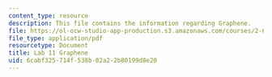 ```yaml
---
content_type: resource
description: This file contains the information regarding Graphene.
file: https://ol-ocw-studio-app-production.s3.amazonaws.com/courses/2-674-micro-nano-engineering-laboratory-spring-2016/6cabf325714f538b02a22b80199d8e20_MIT2_674S16_LabNote11.pdf
file_type: application/pdf
resourcetype: Document
title: Lab 11 Graphene
uid: 6cabf325-714f-538b-02a2-2b80199d8e20
---
```


